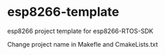 # esp8266-template
esp8266 project template for esp8266-RTOS-SDK

Change project name in Makefle and CmakeLists.txt
